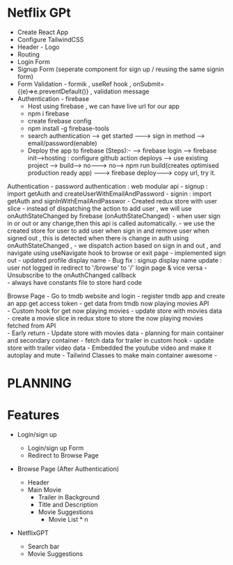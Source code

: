 # Netflix GPt

- Create React App
- Configure TailwindCSS
- Header - Logo
- Routing
- Login Form
- Signup Form (seperate component for sign up / reusing the same signin form)
- Form Validation - formik , useRef hook , onSubmit={(e)=>e.preventDefault()} , validation message
- Authentication - firebase 
    - Host using firebase , we can have live url for our app
    - npm i firebase
    - create firebase config
    - npm install -g firebase-tools
    - search authentication --> get started ---> sign in method --> email/password(enable)
    - Deploy the app to firebase (Steps):-
    --> firebase login 
    --> firebase init-->hosting : configure github action deploys --> use existing project --> build--> no---> no--> npm run build(creates optimised production ready app)
    ---> firebase deploy---> copy url, try it.

 Authentication 
    - password authentication :  web modular api
    - signup : import getAuth and createUserWithEmailAndPassword 
    - signin : import getAuth and signInWithEmailAndPasswor 
    - Created redux store with user slice
    - instead of dispatching the action to add user , we will use onAuthStateChanged by firebase 
    (onAuthStateChanged) - when user sign in or out or any change,then  this api is called automatically.
    - we use the created store for user to add user when sign in and remove user when signed out , this is detected when there is change in auth using onAuthStateChanged , 
    - we dispatch action based on sign in and out , and navigate using useNavigate hook to browse or exit page
    - implemented sign out
    - updated profile display name
    - Bug fix : signup display name update
              : user not logged in redirect to '/browse' to '/' login page & vice versa
    - Unsubscribe to the onAuthChanged callback  
    - always have constants file to store hard code      

Browse Page 
    - Go to tmdb website and login
    - register tmdb app and create an app get access token
    - get data from tmdb now playing movies API  
    - Custom hook for get now playing movies 
    - update store with movies data  
    - create a movie slice in redux store to store the now playing movies fetched from API    
    - Early return
    - Update store with movies data
    - planning for main container and secondary container
    - fetch data for trailer in custom hook
    - update store with trailer video data
    - Embedded the youtube video and make it autoplay and mute
    - Tailwind Classes to make main container awesome
    - 
# PLANNING
# Features 
- Login/sign up
    - Login/sign up Form
    - Redirect to Browse Page

- Browse Page (After Authentication)
    - Header
    - Main Movie
        - Trailer in Background
        - Title and Description
        - Movie Suggestions
            - Movie List * n

- NetflixGPT
    - Search bar            
    - Movie Suggestions

    
                